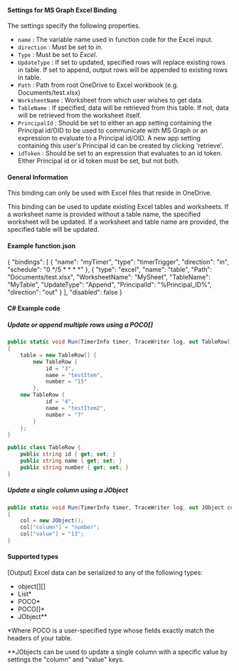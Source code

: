 #### Settings for MS Graph Excel Binding

The settings specify the following properties.

- `name` : The variable name used in function code for the Excel input. 
- `direction` : Must be set to *in*. 
- `Type` : Must be set to *Excel*.
- `UpdateType` : If set to updated, specified rows will replace existing rows in table. If set to append, output rows will be appended to existing rows in table.
- `Path` : Path from root OneDrive to Excel workbook (e.g. Documents/test.xlsx)
- `WorksheetName` : Worksheet from which user wishes to get data.
- `TableName` : If specified, data will be retrieved from this table. If not, data will be retrieved from the worksheet itself. 
- `PrincipalId` : Should be set to either an app setting containing the Principal id/OID to be used to communicate with MS Graph or an expression to evaluate to a Principal id/OID. A new app setting containing this user's Principal id can be created by clicking 'retrieve'.
- `idToken` : Should be set to an expression that evaluates to an id token. Either Principal id or id token must be set, but not both.

#### General Information
This binding can only be used with Excel files that reside in OneDrive.

This binding can be used to update existing Excel tables and worksheets. If a worksheet name is provided without a table name, the specified worksheet will be updated. If a worksheet and table name are provided, the specified table will be updated.

#### Example function.json
{
  "bindings": [
    {
      "name": "myTimer",
      "type": "timerTrigger",
      "direction": "in",
      "schedule": "0 */5 * * * *"
    },
    {
      "type": "excel",
      "name": "table",
      "Path": "Documents/test.xlsx",
      "WorksheetName": "MySheet",
      "TableName": "MyTable",
      "UpdateType": "Append",
      "PrincipalId": "%Principal_ID%",
      "direction": "out"
    }
  ],
  "disabled": false
}


#### C# Example code
##### Update or append multiple rows using a POCO[]
```csharp
public static void Run(TimerInfo timer, TraceWriter log, out TableRow[] table)
{
    table = new TableRow[] {
        new TableRow {
            id = "3",
            name = "testItem",
            number = "15"
        },
	new TableRow {
            id = "4",
            name = "testItem2",
            number = "7"
        }
    };  
}

public class TableRow {
	public string id { get; set; }
	public string name { get; set; }
	public string number { get; set; }
}
```

##### Update a single column using a JObject
```csharp
public static void Run(TimerInfo timer, TraceWriter log, out JObject col)
{
    col = new JObject();
    col["column"] = "number";
    col["value"] = "13";  
}
```

#### Supported types

[Output] Excel data can be serialized to any of the following types:

* object[][]
* List<POCO>*
* POCO*
* POCO[]*
* JObject**

*Where POCO is a user-specified type whose fields exactly match the headers of your table. 

**JObjects can be used to update a single column with a specific value by settings the "column" and "value" keys.